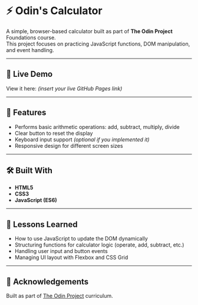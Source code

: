 # ⚡ Odin's Calculator

A simple, browser-based calculator built as part of **The Odin Project** Foundations course.  
This project focuses on practicing JavaScript functions, DOM manipulation, and event handling.

---

## 🚀 Live Demo
View it here: *(insert your live GitHub Pages link)*

---

## 🧩 Features
- Performs basic arithmetic operations: add, subtract, multiply, divide  
- Clear button to reset the display  
- Keyboard input support *(optional if you implemented it)*  
- Responsive design for different screen sizes  

---

## 🛠️ Built With
- **HTML5**
- **CSS3**
- **JavaScript (ES6)**

---

## 🌱 Lessons Learned
- How to use JavaScript to update the DOM dynamically  
- Structuring functions for calculator logic (operate, add, subtract, etc.)  
- Handling user input and button events  
- Managing UI layout with Flexbox and CSS Grid  

---

## 💬 Acknowledgements
Built as part of [The Odin Project](https://www.theodinproject.com/) curriculum.  
